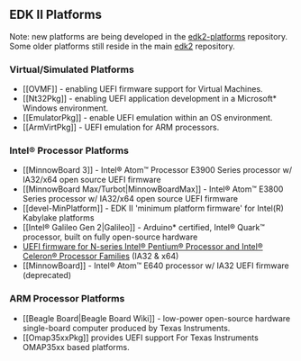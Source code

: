 ## EDK II Platforms

Note: new platforms are being developed in the [edk2-platforms](https://github.com/tianocore/edk2-platforms) repository. Some older platforms still reside in the main [edk2](https://github.com/tianocore/edk2) repository.

### Virtual/Simulated Platforms

* [[OVMF]] - enabling UEFI firmware support for Virtual Machines.
* [[Nt32Pkg]] - enabling UEFI application development in a Microsoft* Windows environment.
* [[EmulatorPkg]] - enable UEFI emulation within an OS environment.
* [[ArmVirtPkg]] - UEFI emulation for ARM processors.

### Intel® Processor Platforms

* [[MinnowBoard 3]] - Intel® Atom™ Processor E3900 Series processor w/ IA32/x64 open source UEFI firmware
* [[MinnowBoard Max/Turbot|MinnowBoardMax]] - Intel® Atom™ E3800 Series processor w/ IA32/x64 open source UEFI firmware
* [[devel-MinPlatform]] - EDK II 'minimum platform firmware' for Intel(R) Kabylake platforms
* [[Intel® Galileo Gen 2|Galileo]] - Arduino* certified,  Intel® Quark™ processor, built on fully open-source hardware 
* [UEFI firmware for N-series Intel® Pentium® Processor and Intel® Celeron® Processor Families](https://firmware.intel.com/projects/braswell-uefi) (IA32 & x64)
* [[MinnowBoard]] - Intel® Atom™ E640 processor w/ IA32 UEFI firmware (deprecated)

### ARM Processor Platforms

* [[Beagle Board|Beagle Board Wiki]] -  low-power open-source hardware single-board computer produced by Texas Instruments.
* [[Omap35xxPkg]] provides UEFI support For Texas Instruments OMAP35xx based platforms.

